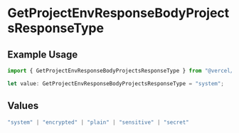 # GetProjectEnvResponseBodyProjectsResponseType

## Example Usage

```typescript
import { GetProjectEnvResponseBodyProjectsResponseType } from "@vercel/sdk/models/getprojectenvop.js";

let value: GetProjectEnvResponseBodyProjectsResponseType = "system";
```

## Values

```typescript
"system" | "encrypted" | "plain" | "sensitive" | "secret"
```